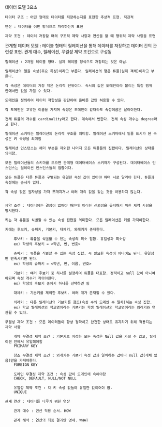 데이터 모델 3요소

    데이터 구조 : 어떤 형태로 데이터를 저장하는지를 표현한 추상적 표현. 직관적

    연산 : 데이터를 어떤 방식으로 처리하는지 표현

    제약 조건 : 데이터 저장할 때의 구조적 제약 사항과 연산을 할 때 행위적 제약 사항을 표현

관계형 데이터 모델 : 테이블 형태의 릴레이션을 통해 데이터를 저장하고 데이터 간의 관련성 표현. 관계 대수, 릴레이션, 무결성 제약 조건으로 구성됨

    릴레이션 : 2차원 테이블 형태. 실제 테이블 형식으로 저장되는 것은 아님. 
    
    릴레이션의 열을 속성(주요 특성)이라고 부른다. 릴레이션의 행은 튜플(실제 객체)이라고 부른다. 
    
    각 속성은 데이터의 가장 작은 논리적 단위이다. 속서의 값은 도메인이라 불리는 특정 범위 안에서만 값을 가질 수 있다.
    
    도메인을 정의하여 데이터 적합성을 판단하여 올바른 값만 허용할 수 있다.
    
    각 도메인은 고유한 이름을 가지며 속성은 도메인이 같더라도 속성이름은 달라야한다.

    전체 튜플의 개수를 cardinality라고 한다. 계속해서 변한다. 전체 속성 개수는 degree라고 한다.

    릴레이션 스키마는 릴레이션의 논리적 구조를 의미함. 릴레이션 스키마에서 밑줄 표시가 된 속성은 키 속성을 의미함

    릴레이션 인스턴스는 헤더 부분을 제외한 나머지 모든 튜플들의 집합이다. 릴레이션의 상태를 의미함.

    모든 릴레이션들의 스키마를 모으면 관계형 데이터베이스 스키마가 구성된다. 데이터베이스 인스턴스는 릴레이션 인스턴스들의 집합이다.

    모든 튜플은 다른 튜플과 구별되는 유일한 속성 값이 있어야 하며 서로 달라야 한다. 튜플과 속성에는 순서가 없다.
    
    각 속성 값은 원자성을 가져 쪼개지거나 여러 개의 값을 갖는 것을 허용하지 않는다.


    제약 조건 : 데이터에는 결함이 없어야 하는데 이러한 신뢰성을 유지하기 위한 제약 사항을 명시한다.

    키는 각 튜플을 식별할 수 있는 속성 집합을 의미한다. 모든 릴레이션은 키를 가져야한다.

    키에는 후보키, 슈퍼키, 기본키, 대체키, 외래키가 존재한다.

        후보키 : 튜플을 식별할 수 있는 속성의 최소 집합. 유일성과 최소성
        ex) 학생의 후보키 = <학년, 반, 번호>

        슈퍼키 : 튜플을 식별할 수 있는 속성 집합. 꼭 필요한 속성이 아니여도 된다. 유일성만 만족시키면 된다.
        ex) 학생의 슈퍼키 = <학년, 반, 이름, 번호>

        기본키 : 여러 후보키 중 하나를 설정하여 튜플을 대표함. 정적이고 null 값이 아니여야되며 속성 개수가 작아야한다.
        ex) 학생의 후보키 중에서 하나를 선택하면 됨

        대체키 : 기본키를 제외한 후보키. 여러 개가 존재할 수 있다.

        외래키 : 다른 릴레이션의 기본키를 참조(속성 수와 도메인 수 일치)하는 속성 집합.
        ex) 학교 릴레이션의 학교명이라는 기본키는 학생 릴레이션의 학교명이라는 외래키와 연관될 수 있다.
    
    무결성 제약 조건 : 모든 데이터들이 항상 정확하고 완전한 상태로 유지하기 위해 적용되는 제약 사항

        개체 무결성 제약 조건 : 기본키로 지정한 모든 속성은 Null 값을 가질 수 없고, 릴레이션 안에서 유일해야함
        PRIMARY KEY

        참조 무결성 제약 조건 : 외래키는 기본키 속성 값과 일치하는 값이나 null 값(개체 없음)만을 가져야한다.
        FOREIGN KEY

        도메인 무결성 제약 조건 : 속성 값이 도메인에 속해야함
        CHECK, DEFAULT, NULL/NOT NULL

        유일성 제약 조건 : 각 키 속성 값들이 유일한 값이어야 함.
        UNIQUE
    
    관계 연산 : 데이터를 다루기 위한 연산

        관계 대수 : 연산 적용 순서. HOW

        관계 해석 : 연산의 최종 결과만 명세. WHAT